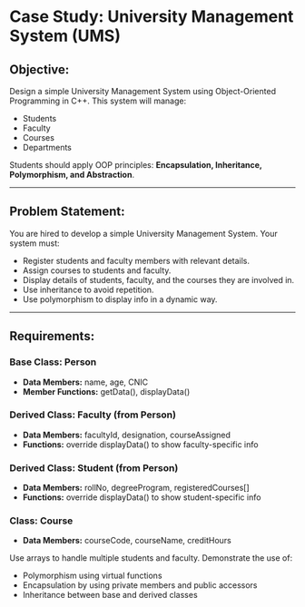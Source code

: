 # Case Study: University Management System (UMS)

##  Objective:
Design a simple University Management System using Object-Oriented Programming in C++. This system will manage:

- Students
- Faculty
- Courses
- Departments

Students should apply OOP principles: **Encapsulation, Inheritance, Polymorphism, and Abstraction**.

---

##  Problem Statement:
You are hired to develop a simple University Management System. Your system must:

- Register students and faculty members with relevant details.
- Assign courses to students and faculty.
- Display details of students, faculty, and the courses they are involved in.
- Use inheritance to avoid repetition.
- Use polymorphism to display info in a dynamic way.

---

##  Requirements:

###  Base Class: Person
- **Data Members:** name, age, CNIC  
- **Member Functions:** getData(), displayData()

###  Derived Class: Faculty (from Person)
- **Data Members:** facultyId, designation, courseAssigned  
- **Functions:** override displayData() to show faculty-specific info

###  Derived Class: Student (from Person)
- **Data Members:** rollNo, degreeProgram, registeredCourses[]  
- **Functions:** override displayData() to show student-specific info

###  Class: Course
- **Data Members:** courseCode, courseName, creditHours

Use arrays to handle multiple students and faculty. Demonstrate the use of:
- Polymorphism using virtual functions
- Encapsulation by using private members and public accessors
- Inheritance between base and derived classes
